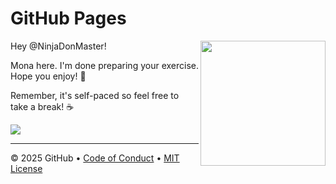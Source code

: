# GitHub Pages

<img src="https://octodex.github.com/images/Professortocat_v2.png" align="right" height="200px" />

Hey @NinjaDonMaster!

Mona here. I'm done preparing your exercise. Hope you enjoy! 💚

Remember, it's self-paced so feel free to take a break! ☕️

[![](https://img.shields.io/badge/Go%20to%20Exercise-%E2%86%92-1f883d?style=for-the-badge&logo=github&labelColor=197935)](https://github.com/NinjaDonMaster/Codecademy-Analyze-Financial-Data-with-Python-Capstone/issues/1)

---

&copy; 2025 GitHub &bull; [Code of Conduct](https://www.contributor-covenant.org/version/2/1/code_of_conduct/code_of_conduct.md) &bull; [MIT License](https://gh.io/mit)

